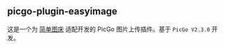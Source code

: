 ## picgo-plugin-easyimage

这是一个为 [简单图床](https://icret.gitee.io/easyimages2.0/#/) 适配开发的 PicGo 图片上传插件。基于 `PicGo V2.3.0` 开发。
